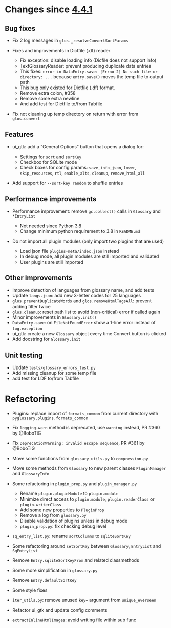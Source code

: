 Changes since [4.4.1](./4.4.1.md)
=================================

Bug fixes
---------

-	Fix 2 log messages in `glos._resolveConvertSortParams`

-	Fixes and improvements in Dictfile (.df) reader

	-	Fix exception: disable loading info (Dicfile does not support info)
	-	TextGlossaryReader: prevent producing duplicate data entries
	-	This fixes: `error in DataEntry.save: [Errno 2] No such file or directory: ...` because `entry.save()` moves the temp file to output path
	-	This bug only existed for Dictfile (.df) format.
	-	Remove extra colon, #358
	-	Remove some extra newline
	-	And add test for Dictfile to/from Tabfile

-	Fix not cleaning up temp directory on return with error from `glos.convert`

Features
--------

-	ui_gtk: add a "General Options" button that opens a dialog for:

	-	Settings for `sort` and `sortKey`
	-	Checkbox for SQLite mode
	-	Check boxes for config params: `save_info_json`, `lower`, `skip_resources`, `rtl`, `enable_alts`, `cleanup`, `remove_html_all`

-	Add support for `--sort-key random` to shuffle entries

Performance improvements
------------------------

-	Performance improvement: remove `gc.collect()` calls in `Glossary` and `*EntryList`

	-	Not needed since Python 3.8
	-	Change minimum python requirement to 3.8 in `README.md`

-	Do not import all plugin modules (only import two plugins that are used)

	-	Load json file `plugins-meta/index.json` instead
	-	In debug mode, all plugin modules are still imported and validated
	-	User plugins are still imported

Other improvements
------------------

-	Improve detection of languages from glossary name, and add tests
-	Update `langs.json`: add new 3-letter codes for 25 languages
-	`glos.preventDuplicateWords` and `glos.removeHtmlTagsAll`: prevent adding filter twice
-	`glos.cleanup`: reset path list to avoid (non-critical) error if called again
-	Minor improvements in `Glossary.init()`
-	`DataEntry.save`: on `FileNotFoundError` show a 1-line error instead of `log.exception`
-	ui_gtk: create a new `Glossary` object every time Convert button is clicked
-	Add docstring for `Glossary.init`

Unit testing
------------

-	Update `tests/glossary_errors_test.py`
-	Add missing cleanup for some temp file
-	add test for LDF to/from Tabfile

Refactoring
===========

-	Plugins: replace import of `formats_common` from current directory with `pyglossary.plugins.formats_common`

-	Fix `logging.warn` method is deprecated, use `warning` instead, PR #360 by @BoboTiG

-	Fix `DeprecationWarning: invalid escape sequence`, PR #361 by @BoboTiG

-	Move some functions from `glossary_utils.py` to `compression.py`

-	Move some methods from `Glossary` to new parent classes `PluginManager` and `GlossaryInfo`

-	Some refactoring in `plugin_prop.py` and `plugin_manager.py`

	-	Rename `plugin.pluginModule` to `plugin.module`
	-	Minimize direct access to `plugin.module`, `plugin.readerClass` or `plugin.writerClass`
	-	Add some new properties to `PluginProp`
	-	Remove a log from `glossary.py`
	-	Disable validation of plugins unless in debug mode
	-	`plugin_prop.py`: fix checking debug level

-	`sq_entry_list.py`: rename `sortColumns` to `sqliteSortKey`

-	Some refactoring around `setSortKey` between `Glossary`, `EntryList` and `SqEntryList`

-	Remove `Entry.sqliteSortKeyFrom` and related classmethods

-	Some more simplification in `glossary.py`

-	Remove `Entry.defaultSortKey`

-	Some style fixes

-	`iter_utils.py`: remove unused `key=` argument from `unique_everseen`

-	Refactor ui_gtk and update config comments

-	`extractInlineHtmlImages`: avoid writing file within sub func
